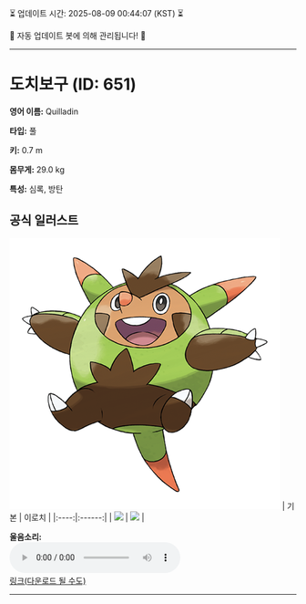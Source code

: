 
⏳ 업데이트 시간: 2025-08-09 00:44:07 (KST) ⏳

🤖 자동 업데이트 봇에 의해 관리됩니다! 🤖

---

# 도치보구 (ID: 651)
**영어 이름:** Quilladin

**타입:** 풀

**키:** 0.7 m

**몸무게:** 29.0 kg

**특성:** 심록, 방탄

## 공식 일러스트
![](https://raw.githubusercontent.com/PokeAPI/sprites/master/sprites/pokemon/other/official-artwork/651.png)
| 기본 | 이로치 |
|:----:|:------:|
| <img src="http://play.pokemonshowdown.com/sprites/ani/quilladin.gif" width="200"> | <img src="http://play.pokemonshowdown.com/sprites/ani-shiny/quilladin.gif" width="200"> |

**울음소리:**<br><audio controls src="https://raw.githubusercontent.com/PokeAPI/cries/main/cries/pokemon/latest/651.ogg"></audio><br> [링크(다운로드 될 수도)](https://raw.githubusercontent.com/PokeAPI/cries/main/cries/pokemon/latest/651.ogg)


---
